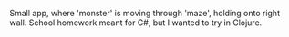 Small app, where 'monster' is moving through 'maze', holding onto right wall. School homework meant for C#, but I wanted to try in Clojure.
